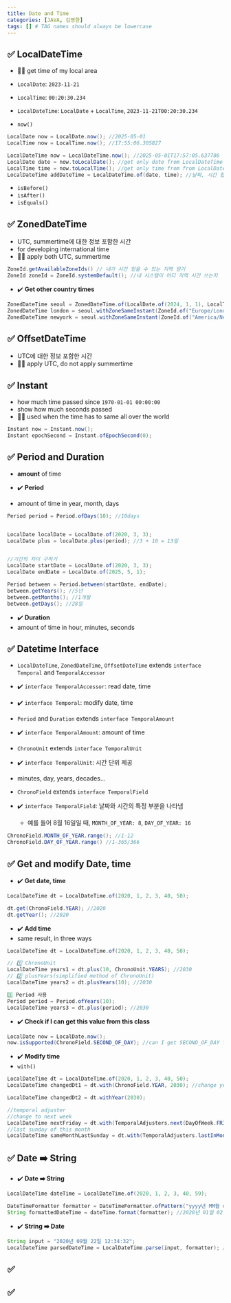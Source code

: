 ```yaml
---
title: Date and Time
categories: [JAVA, 김영한]
tags: [] # TAG names should always be lowercase
---
```


## ✅ LocalDateTime

- 👍🏻 get time of my local area

- `LocalDate`: `2023-11-21`
- `LocalTime`: `00:20:30.234`
- `LocalDateTime`: `LocalDate` + `LocalTime`, `2023-11-21T00:20:30.234`

- `now()`

```java
LocalDate now = LocalDate.now(); //2025-05-01
LocalTime now = LocalTime.now(); //17:55:06.305827

LocalDateTime now = LocalDateTime.now(); //2025-05-01T17:57:05.637786
LocalDate date = now.toLocalDate(); //get only date from LocalDateTime
LocalTime time = now.toLocalTime(); //get only time from from LocalDateTime
LocalDateTime addDateTime = LocalDateTime.of(date, time); //날짜, 시간 합치기
```

- `isBefore()`
- `isAfter()`
- `isEquals()`

## ✅ ZonedDateTime

- UTC, summertime에 대한 정보 포함한 시간
- for developing international time
- 👍🏻 apply both UTC, summertime

```java
ZoneId.getAvailableZoneIds() // 내가 시간 얻을 수 있는 지역 얻기
ZoneId zoneId = ZoneId.systemDefault(); //내 시스템이 어디 지역 시간 쓰는지
```

- ✔️ **Get other country times**

```java
ZonedDateTime seoul = ZonedDateTime.of(LocalDate.of(2024, 1, 1), LocalTime.of(9, 0, 0), ZoneId.of("Asia/Seoul"));
ZonedDateTime london = seoul.withZoneSameInstant(ZoneId.of("Europe/London"));
ZonedDateTime newyork = seoul.withZoneSameInstant(ZoneId.of("America/New_York"));

```

## ✅ OffsetDateTime

- UTC에 대한 정보 포함한 시간
- 👍🏻 apply UTC, do not apply summertime

## ✅ Instant

- how much time passed since `1970-01-01 00:00:00`
- show how much seconds passed
- 👍🏻 used when the time has to same all over the world

```java
Instant now = Instant.now();
Instant epochSecond = Instant.ofEpochSecond(0);
```

## ✅ Period and Duration

- **amount** of time

- ✔️ **Period**
- amount of time in year, month, days

```java
Period period = Period.ofDays(10); //10days


LocalDate localDate = LocalDate.of(2020, 3, 3);
LocalDate plus = localDate.plus(period); //3 + 10 = 13일


//기간의 차이 구하기
LocalDate startDate = LocalDate.of(2020, 3, 3);
LocalDate endDate = LocalDate.of(2025, 5, 1);

Period between = Period.between(startDate, endDate);
between.getYears(); //5년
between.getMonths(); //1개월
between.getDays(); //28일
```

- ✔️ **Duration**
- amount of time in hour, minutes, seconds

## ✅ Datetime Interface

- `LocalDateTime`, `ZonedDateTime`, `OffsetDateTime` extends `interface Temporal` and `TemporalAccessor`
- ✔️ `interface TemporalAccessor`: read date, time
- ✔️ `interface Temporal`: modify date, time

- `Period` and `Duration` extends `interface TemporalAmount`
- ✔️ `interface TemporalAmount`: amount of time

- `ChronoUnit` extends `interface TemporalUnit`
- ✔️ `interface TemporalUnit`: 시간 단위 제공
- minutes, day, years, decades...

- `ChronoField` extends `interface TemporalField`
- ✔️ `interface TemporalField`: 날짜와 시간의 특정 부분을 나타냄
  - 예를 들어 8월 16일일 때, `MONTH_OF_YEAR: 8`, `DAY_OF_YEAR: 16`

```java
ChronoField.MONTH_OF_YEAR.range(); //1-12
ChronoField.DAY_OF_YEAR.range() //1-365/366
```

## ✅ Get and modify Date, time

- ✔️ **Get date, time**

```java
LocalDateTime dt = LocalDateTime.of(2020, 1, 2, 3, 40, 50);

dt.get(ChronoField.YEAR); //2020
dt.getYear(); //2020
```

- ✔️ **Add time**
- same result, in three ways

```java
LocalDateTime dt = LocalDateTime.of(2020, 1, 2, 3, 40, 50);

// 1️⃣ ChronoUnit
LocalDateTime years1 = dt.plus(10, ChronoUnit.YEARS); //2030
// 2️⃣ plusYears(simplified method of ChronoUnit)
LocalDateTime years2 = dt.plusYears(10); //2030

3️⃣ Period 사용
Period period = Period.ofYears(10);
LocalDateTime years3 = dt.plus(period); //2030
```

- ✔️ **Check if I can get this value from this class**

```java
LocalDate now = LocalDate.now();
now.isSupported(ChronoField.SECOND_OF_DAY); //can I get SECOND_OF_DAY from LocalDate
```

- ✔️ **Modify time**
- `with()`

```java
LocalDateTime dt = LocalDateTime.of(2020, 1, 2, 3, 40, 50);
LocalDateTime changedDt1 = dt.with(ChronoField.YEAR, 2030); //change year to 2030

LocalDateTime changedDt2 = dt.withYear(2030);

//temporal adjuster
//change to next week
LocalDateTime nextFriday = dt.with(TemporalAdjusters.next(DayOfWeek.FRIDAY));
//last sunday of this month
LocalDateTime sameMonthLastSunday = dt.with(TemporalAdjusters.lastInMonth(DayOfWeek.SUNDAY));

```

## ✅ Date ➡️ String

- ✔️ **Date ➡️ String**

```java
LocalDateTime dateTime = LocalDateTime.of(2020, 1, 2, 3, 40, 59);

DateTimeFormatter formatter = DateTimeFormatter.ofPattern("yyyy년 MM월 dd일 HH:mm:ss");
String formattedDateTime = dateTime.format(formatter); //2020년 01월 02일 03:40:59
```

- ✔️ **String ➡️ Date**

```java
String input = "2020년 09월 22일 12:34:32";
LocalDateTime parsedDateTime = LocalDateTime.parse(input, formatter); //2020-09-22T12:34:32
```

## ✅

## ✅
